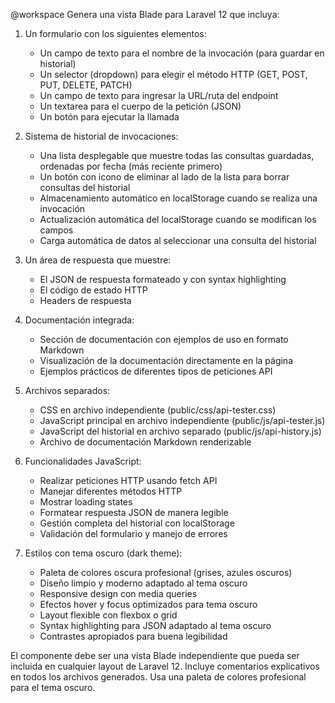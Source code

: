 @workspace Genera una vista Blade para Laravel 12 que incluya:

1. Un formulario con los siguientes elementos:
   - Un campo de texto para el nombre de la invocación (para guardar en historial)
   - Un selector (dropdown) para elegir el método HTTP (GET, POST, PUT, DELETE, PATCH)
   - Un campo de texto para ingresar la URL/ruta del endpoint
   - Un textarea para el cuerpo de la petición (JSON)
   - Un botón para ejecutar la llamada

2. Sistema de historial de invocaciones:
   - Una lista desplegable que muestre todas las consultas guardadas, ordenadas por fecha (más reciente primero)
   - Un botón con icono de eliminar al lado de la lista para borrar consultas del historial
   - Almacenamiento automático en localStorage cuando se realiza una invocación
   - Actualización automática del localStorage cuando se modifican los campos
   - Carga automática de datos al seleccionar una consulta del historial

3. Un área de respuesta que muestre:
   - El JSON de respuesta formateado y con syntax highlighting
   - El código de estado HTTP
   - Headers de respuesta

4. Documentación integrada:
   - Sección de documentación con ejemplos de uso en formato Markdown
   - Visualización de la documentación directamente en la página
   - Ejemplos prácticos de diferentes tipos de peticiones API

5. Archivos separados:
   - CSS en archivo independiente (public/css/api-tester.css)
   - JavaScript principal en archivo independiente (public/js/api-tester.js)
   - JavaScript del historial en archivo separado (public/js/api-history.js)
   - Archivo de documentación Markdown renderizable

6. Funcionalidades JavaScript:
   - Realizar peticiones HTTP usando fetch API
   - Manejar diferentes métodos HTTP
   - Mostrar loading states
   - Formatear respuesta JSON de manera legible
   - Gestión completa del historial con localStorage
   - Validación del formulario y manejo de errores

7. Estilos con tema oscuro (dark theme):
   - Paleta de colores oscura profesional (grises, azules oscuros)
   - Diseño limpio y moderno adaptado al tema oscuro
   - Responsive design con media queries
   - Efectos hover y focus optimizados para tema oscuro
   - Layout flexible con flexbox o grid
   - Syntax highlighting para JSON adaptado al tema oscuro
   - Contrastes apropiados para buena legibilidad

El componente debe ser una vista Blade independiente que pueda ser incluida en cualquier layout de Laravel 12. Incluye comentarios explicativos en todos los archivos generados. Usa una paleta de colores profesional para el tema oscuro.